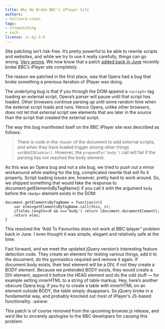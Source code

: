 ```yaml
---
title: Why We Broke BBC’s iPlayer Site
authors:
- hallvord-steen
tags:
- sitepatching
- ouch
license: cc-by-3.0
---
```


Site patching isn’t risk-free. It’s pretty powerful to be able to rewrite scripts and websites, and while we try to use it really carefully, things can go wrong. [Very wrong][1]. We now know that a patch [added back in June][2] recently broke BBC’s iPlayer site completely.

[1]: http://twitter.com/RobTaylor84/statuses/113266572717600768
[2]: http://my.opera.com/sitepatching/blog/2011/06/06/apple-core-fixes

The reason we patched in the first place, was that Opera had a bug that broke something a previous iteration of iPlayer was doing.

The underlying bug is that if you through the DOM append a `<script>` tag loading an external script, Opera’s parser will pause until that script has loaded. Other browsers continue parsing up until some random time when the external script loads and runs. Hence Opera, unlike other browsers, does not let that external script see elements that are later in the source than the script that created the external script.

The way this bug manifested itself on the BBC iPlayer site was described as follows:

> There is code in the `<head>` of the document to add external scripts, and when they have loaded trigger among other things `setBGUIDCookie()`. However, the `prependTo('body')` call will fail if the parsing has not reached the body element.

As this was an Opera bug and not a site bug, we tried to push out a minor workaround while waiting for the big, complicated rewrite that will fix it properly. Script loading issues are, however, pretty hard to work around. So, we shipped something that would fake the response to document.getElementsByTagName() if you call it with the argument `body` before the `<body>` element exists in the DOM:

	document.getElementsByTagName = function(n){
		var elms=getElementsByTagName.call(this, n);
		if(elms.length==0 && n=='body') return [document.documentElement];
		return elms;
	}

This resolved the “Add To Favourites does not work at BBC Iplayer” problem back in June. I even thought it was simple, elegant and relatively safe at the time.

Fast forward, and we meet the updated jQuery version’s interesting feature detection code. They create an element for testing various things, add it to the document, do the gymnastics required and remove it again. If document.body exists, their test element will be a DIV, if not they create a BODY element. Because we pretended BODY exists, they would create a DIV element, append it before the HEAD element and do the odd stuff — for example setting innerHTML to a string of table markup. Hey, here’s another obscure Opera bug: if you try to create a table with innerHTML on an element outside BODY, the table simply disappears. So jQuery broke in a fundamental way, and probably knocked out most of iPlayer’s JS-based functionality. :awww:

This patch is of course removed from the upcoming browser.js release, and we’d like to sincerely apologise to the BBC developers for causing this problem.
